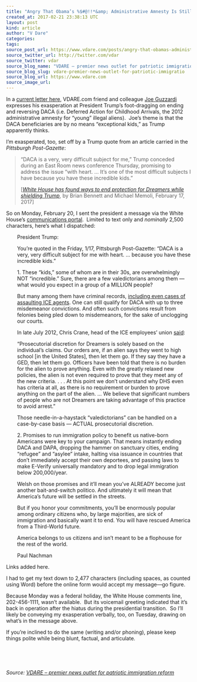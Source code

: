 ```yaml
---
title: "Angry That Obama’s %$#@!!*&amp; Administrative Amnesty Is Still Chugging Along?  Write And Phone The White House!"
created_at: 2017-02-21 23:38:13 UTC
layout: post
kind: article
author: "V Dare"
categories: 
tags: 
source_post_url: https://www.vdare.com/posts/angry-that-obamas-administrative-amnesty-is-still-chugging-along-write-and-phone-the-white-house
source_twitter_url: http://twitter.com/vdar
source_twitter: vdar
source_blog_name: "VDARE – premier news outlet for patriotic immigration reform"
source_blog_slug: vdare-premier-news-outlet-for-patriotic-immigratio
source_blog_url: https://www.vdare.com
source_image_url: 
---
```

<div class="pf-content"><p>In a <a href="http://www.vdare.com/letters/joe-guzzardi-writes-on-the-daca-kids-i-e-juvenile-delinquents-mostly">current letter here</a>, VDARE.com friend and colleague <a href="http://www.vdare.com/users/joe-guzzardi">Joe Guzzardi</a> expresses his exasperation at President Trump&#8217;s foot-dragging on ending and reversing DACA (i.e. Deferred Action for Childhood Arrivals, the 2012 administrative amnesty for &#8220;young&#8221; illegal aliens).  Joe&#8217;s theme is that the DACA beneficiaries are by no means &#8220;exceptional kids,&#8221; as Trump apparently thinks.</p>
<p>I&#8217;m exasperated, too, set off by a Trump quote from an article carried in the <em>Pittsburgh Post-Gazette</em>:</p>
<blockquote><p>“DACA is a very, very difficult subject for me,” Trump conceded during an East Room news conference Thursday, promising to address the issue “with heart. … It’s one of the most difficult subjects I have because you have these incredible kids.”</p>
<p>[<a href="http://www.post-gazette.com/news/politics-nation/2017/02/17/White-House-has-found-ways-to-end-protection-for-Dreamers-while-shielding-Trump/stories/201702170177"><em>White House has found ways to end protection for Dreamers while shielding Trump</em></a>, by Brian Bennett and Michael Memoli, February 17, 2017]</p></blockquote>
<p>So on Monday, February 20, I sent the president a message via the White House&#8217;s <a href="https://www.whitehouse.gov/contact#page">communications portal</a>.  Limited to text only and <em>nominally</em> 2,500 characters, here&#8217;s what I dispatched:</p>
<p style="padding-left: 30px;">President Trump:</p>
<p style="padding-left: 30px;">You&#8217;re quoted in the Friday, 1/17, Pittsburgh Post-Gazette: “DACA is a very, very difficult subject for me with heart. … because you have these incredible kids.”</p>
<p style="padding-left: 30px;">1. These &#8220;kids,&#8221; some of whom are in their 30s, are overwhelmingly NOT &#8220;incredible.&#8221; Sure, there are a few valedictorians among them &#8212; what would you expect in a group of a MILLION people?</p>
<p style="padding-left: 30px;">But many among them have criminal records, <a href="http://cis.org/vaughan/criminal-alien-dreamer-assaults-ice-agent-gets-released-prosecutorial-discretion">including even cases of assaulting ICE agents</a>. One can still qualify for DACA with up to three misdemeanor convictions. And often such convictions result from felonies being pled down to misdemeanors, for the sake of unclogging our courts.</p>
<p style="padding-left: 30px;">In late July 2012, Chris Crane, head of the ICE employees&#8217; union <a href="http://www.nationalreview.com/corner/312672/proof-who-needs-proof-mark-krikorian">said</a>:</p><!-- TAG START { player: "7518-804336-VDare - Outstream - Rev", owner: "ONE Video by AOL", for: "ONE Video by AOL" - BEINJS } --><div id="57966237cc52c74a5e1363c4" class="vdb_player vdb_57966237cc52c74a5e1363c456bcd17ce4b018167fea5539">    <script type="text/javascript" src="//delivery.vidible.tv/jsonp/pid=57966237cc52c74a5e1363c4/56bcd17ce4b018167fea5539_bein.js"></script></div><!-- TAG END { date: 07/25/16 } -->
<p style="padding-left: 30px;">&#8220;Prosecutorial discretion for Dreamers is solely based on the individual’s claims. Our orders are, if an alien says they went to high school [in the United States], then let them go. If they say they have a GED, then let them go. Officers have been told that there is no burden for the alien to prove anything. Even with the greatly relaxed new policies, the alien is not even required to prove that they meet any of the new criteria. . . . At this point we don’t understand why DHS even has criteria at all, as there is no requirement or burden to prove anything on the part of the alien. &#8230; We believe that significant numbers of people who are not Dreamers are taking advantage of this practice to avoid arrest.”</p>
<p style="padding-left: 30px;">Those needle-in-a-haystack &#8220;valedictorians&#8221; can be handled on a case-by-case basis &#8212; ACTUAL prosecutorial discretion.</p>
<p style="padding-left: 30px;">2. Promises to run immigration policy to benefit us native-born Americans were key to your campaign. That means instantly ending DACA and DAPA, dropping the hammer on sanctuary cities, ending &#8220;refugee&#8221; and &#8220;asylee&#8221; intake, halting visa issuance in countries that don&#8217;t immediately accept their own deportees, and passing laws to make E-Verify universally mandatory and to drop legal immigration below 200,000/year.</p>
<p style="padding-left: 30px;">Welsh on those promises and it&#8217;ll mean you&#8217;ve ALREADY become just another bait-and-switch politico. And ultimately it will mean that America’s future will be settled in the streets.</p>
<p style="padding-left: 30px;">But if you honor your commitments, you&#8217;ll be enormously popular among ordinary citizens who, by large majorities, are sick of immigration and basically want it to end. You will have rescued America from a Third-World future.</p>
<p style="padding-left: 30px;">America belongs to us citizens and isn&#8217;t meant to be a flophouse for the rest of the world.</p>
<p style="padding-left: 30px;">Paul Nachman</p>
<p>Links added here.</p>
<p>I had to get my text down to 2,477 characters (including spaces, as counted using Word) before the online form would accept my message—go figure.</p>
<p>Because Monday was a federal holiday, the White House comments line, 202-456-1111, wasn&#8217;t available.  But its voicemail greeting indicated that it&#8217;s back in operation after the hiatus during the presidential transition.  So I&#8217;ll likely be conveying my exasperation verbally, too, on Tuesday, drawing on what&#8217;s in the message above.</p>
<p>If you&#8217;re inclined to do the same (writing and/or phoning), please keep things polite while being blunt, factual, and articulate.</p>
<p>&nbsp;</p>
<p>&nbsp;</p>
</div><div class="">
    <i>Source: <a href="https://www.vdare.com">VDARE – premier news outlet for patriotic immigration reform</a></i>
</div>
